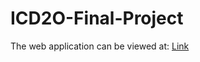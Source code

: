 # ICD2O-Final-Project

The web application can be viewed at: [Link](https://mths-icd2o-1-2024.github.io/ICD2O-Final-Project-kapilkumar.uthayakumar/) 
